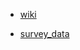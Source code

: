 

* [wiki](https://meg.web.psi.ch/wiki/index.php/PTC_Survey)


* [survey_data](https://1drv.ms/f/s!BCW3cYohqwCIoWoqX-030Jo_RGMF?e=ldZLT-VPYEOfe2h_XYjJXA&at=9)
